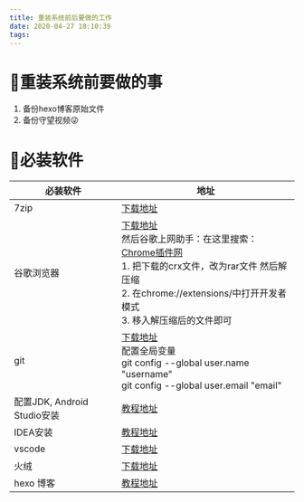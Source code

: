 ```yaml
---
title: 重装系统前后要做的工作
date: 2020-04-27 18:10:39
tags:
---
```



# 🐷重装系统前要做的事

1. 备份hexo博客原始文件
2. 备份守望视频😜

<!--more-->
# 🍖必装软件
必装软件 | 地址
-- | --
7zip | [下载地址](https://sourceforge.net/projects/sevenzip/)
谷歌浏览器 | [下载地址](https://www.google.cn/intl/zh-CN/chrome/) <br>然后谷歌上网助手：在这里搜索：[Chrome插件网](https://chromecj.com/)<br>1. 把下载的crx文件，改为rar文件 然后解压缩<br>2. 在chrome://extensions/中打开开发者模式<br>3. 移入解压缩后的文件即可
git | [下载地址](https://git-scm.com/downloads)<br>配置全局变量<br>git config --global user.name  "username"  <br>git config --global user.email  "email"
配置JDK, Android Studio安装 | [教程地址](https://github.com/edu2act/course-android/tree/master/materials/exper/javase-install)
IDEA安装 | [教程地址](https://zhile.io/)
vscode | [下载地址](https://code.visualstudio.com/)
火绒 | [下载地址](https://www.huorong.cn/person5.html)
hexo 博客 | [教程地址](https://blog.csdn.net/qq_36759224/article/details/82121420)


